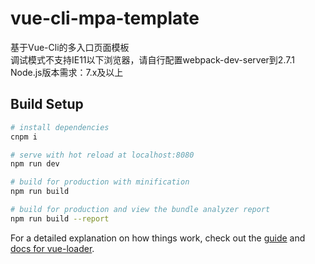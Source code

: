 # vue-cli-mpa-template
基于Vue-Cli的多入口页面模板<br>
调试模式不支持IE11以下浏览器，请自行配置webpack-dev-server到2.7.1<br>
Node.js版本需求：7.x及以上

## Build Setup

``` bash
# install dependencies
cnpm i

# serve with hot reload at localhost:8080
npm run dev

# build for production with minification
npm run build

# build for production and view the bundle analyzer report
npm run build --report
```

For a detailed explanation on how things work, check out the [guide](http://vuejs-templates.github.io/webpack/) and [docs for vue-loader](http://vuejs.github.io/vue-loader).
